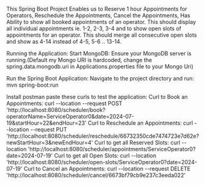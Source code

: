 This Spring Boot Project Enables us to Reserve 1 hour Appointments for Operators, Reschedule the Appointments, Cancel the Appointments, Has Ability to show all booked appointments of an operator. This should display all individual
appointments ie. 1-2, 2-3, 3-4 and   to show open slots of appointments for an operator. This should merge all consecutive
open slots and show as 4-14 instead of 4-5, 5-6 .. 13-14.

Running the Application:
  Start MongoDB:
   Ensure your MongoDB server is running.(Default my Mongo URI is hardcoded, change the spring.data.mongodb.uri in Applications.properties file to your Mongo Uri)
   
  Run the Spring Boot Application:
    Navigate to the project directory and run:
      mvn spring-boot:run

      
Install postman paste these curls to test the application:
  Curl to Book an Appointments: curl --location --request POST 'http://localhost:8080/scheduler/book?operatorName=ServiceOperator0&date=2024-07-19&startHour=22&endHour=23'
  Curl to Reschedule an Appointments: curl --location --request PUT 'http://localhost:8080/scheduler/reschedule/66732350cde7474723e7d62e?newStartHour=3&newEndHour=4'
  Curl to get all Reserved Slots: curl --location 'http://localhost:8080/scheduler/appointments/ServiceOperator0?date=2024-07-19'
  Curl to get all Open Slots: curl --location 'http://localhost:8080/scheduler/open-slots/ServiceOperator0?date=2024-07-19'
  Curl to Cancel an Appointments: curl --location --request DELETE 'http://localhost:8080/scheduler/cancel/6673bf79cb9e237c3eeda022'
